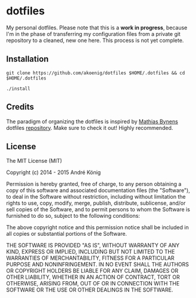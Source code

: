# dotfiles

My personal dotfiles. Please note that this is a **work in progress**, because I'm in the phase of transferring my configuration files from a private git repository to a cleaned, new one here. This process is not yet complete.

## Installation

    git clone https://github.com/akoenig/dotfiles $HOME/.dotfiles && cd $HOME/.dotfiles

    ./install

## Credits

The paradigm of organizing the dotfiles is inspired by [Mathias Bynens](https://github.com/mathiasbynens/) dotfiles [repository](https://github.com/mathiasbynens/dotfiles). Make sure to check it out! Highly recommended.

## License

The MIT License (MIT)

Copyright (c) 2014 - 2015 André König

Permission is hereby granted, free of charge, to any person obtaining a copy
of this software and associated documentation files (the "Software"), to deal
in the Software without restriction, including without limitation the rights
to use, copy, modify, merge, publish, distribute, sublicense, and/or sell
copies of the Software, and to permit persons to whom the Software is
furnished to do so, subject to the following conditions:

The above copyright notice and this permission notice shall be included in
all copies or substantial portions of the Software.

THE SOFTWARE IS PROVIDED "AS IS", WITHOUT WARRANTY OF ANY KIND, EXPRESS OR
IMPLIED, INCLUDING BUT NOT LIMITED TO THE WARRANTIES OF MERCHANTABILITY,
FITNESS FOR A PARTICULAR PURPOSE AND NONINFRINGEMENT. IN NO EVENT SHALL THE
AUTHORS OR COPYRIGHT HOLDERS BE LIABLE FOR ANY CLAIM, DAMAGES OR OTHER
LIABILITY, WHETHER IN AN ACTION OF CONTRACT, TORT OR OTHERWISE, ARISING FROM,
OUT OF OR IN CONNECTION WITH THE SOFTWARE OR THE USE OR OTHER DEALINGS IN
THE SOFTWARE.
